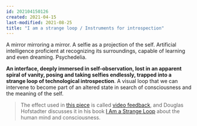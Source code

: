 ```yaml
---
id: 202104150126
created: 2021-04-15
last-modified: 2021-08-25
title: "I am a strange loop / Instruments for introspection"
---
```

A mirror mirroring a mirror. A selfie as a projection of the self. Artificial intelligence proficient at recognizing its surroundings, capable of learning and even dreaming. Psychedelia.

**An interface, deeply immersed in self-observation, lost in an apparent spiral of vanity, posing and taking selfies endlessly, trapped into a strange loop of technological introspection**. A visual loop that we can intervene to become part of an altered state in search of consciousness and the meaning of the self.

>The effect used in [this piece]([[202103150108]]) is called [video feedback](https://en.wikipedia.org/wiki/Video_feedback), and Douglas Hofstadter discusses it in his book [I Am a Strange Loop](https://en.wikipedia.org/wiki/I_Am_a_Strange_Loop) about the human mind and consciousness.